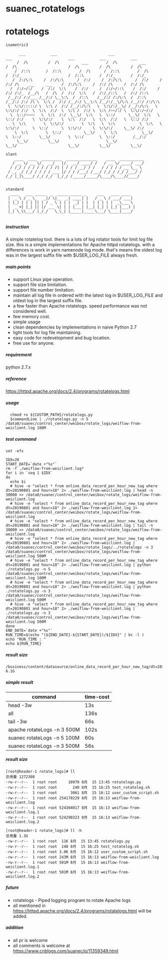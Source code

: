 # suanec_rotatelogs
# rotatelogs
```text
isometric3

      ___           ___                       ___                       ___                         ___           ___           ___
     /  /\         /  /\          ___        /  /\          ___        /  /\                       /  /\         /  /\         /  /\
    /  /::\       /  /::\        /  /\      /  /::\        /  /\      /  /:/_                     /  /::\       /  /:/_       /  /:/_
   /  /:/\:\     /  /:/\:\      /  /:/     /  /:/\:\      /  /:/     /  /:/ /\    ___     ___    /  /:/\:\     /  /:/ /\     /  /:/ /\
  /  /:/~/:/    /  /:/  \:\    /  /:/     /  /:/~/::\    /  /:/     /  /:/ /:/_  /__/\   /  /\  /  /:/  \:\   /  /:/_/::\   /  /:/ /::\
 /__/:/ /:/___ /__/:/ \__\:\  /  /::\    /__/:/ /:/\:\  /  /::\    /__/:/ /:/ /\ \  \:\ /  /:/ /__/:/ \__\:\ /__/:/__\/\:\ /__/:/ /:/\:\
 \  \:\/:::::/ \  \:\ /  /:/ /__/:/\:\   \  \:\/:/__\/ /__/:/\:\   \  \:\/:/ /:/  \  \:\  /:/  \  \:\ /  /:/ \  \:\ /~~/:/ \  \:\/:/~/:/
  \  \::/~~~~   \  \:\  /:/  \__\/  \:\   \  \::/      \__\/  \:\   \  \::/ /:/    \  \:\/:/    \  \:\  /:/   \  \:\  /:/   \  \::/ /:/
   \  \:\        \  \:\/:/        \  \:\   \  \:\           \  \:\   \  \:\/:/      \  \::/      \  \:\/:/     \  \:\/:/     \__\/ /:/
    \  \:\        \  \::/          \__\/    \  \:\           \__\/    \  \::/        \__\/        \  \::/       \  \::/        /__/:/
     \__\/         \__\/                     \__\/                     \__\/                       \__\/         \__\/         \__\/

```
```text
slant
    ____  ____  _________  ______________    ____  ___________
   / __ \/ __ \/_  __/   |/_  __/ ____/ /   / __ \/ ____/ ___/
  / /_/ / / / / / / / /| | / / / __/ / /   / / / / / __ \__ \
 / _, _/ /_/ / / / / ___ |/ / / /___/ /___/ /_/ / /_/ /___/ /
/_/ |_|\____/ /_/ /_/  |_/_/ /_____/_____/\____/\____//____/


```
```text
standard
  ____   ___ _____  _  _____ _____ _     ___   ____ ____
 |  _ \ / _ \_   _|/ \|_   _| ____| |   / _ \ / ___/ ___|
 | |_) | | | || | / _ \ | | |  _| | |  | | | | |  _\___ \
 |  _ <| |_| || |/ ___ \| | | |___| |__| |_| | |_| |___) |
 |_| \_\\___/ |_/_/   \_\_| |_____|_____\___/ \____|____/


```

##### instruction 
A simple rotatelog tool.
there is a lots of log rotator tools for limit log file size.
this is a simple implementations for Apache httpd rotatelogs.
with a differences is work in yarn namenode log mode.
that's means the oldest log was in the largest suffix file with $USER_LOG_FILE always fresh.

##### main points
- support Linux pipe operation.
- support file size limitation.
- support file number limitation.
- maintain all log file in ordered with the latest log in $USER_LOG_FILE and oldest log in the largest suffix file.
- a few faster than Apache rotatelogs. speed performance was not considered well.
- few memory cost.
- simple usage
- clean dependencies by implementations in naive Python 2.7
- light tools for log file maintaining.
- easy code for redevelopment and bug location.
- free use for anyone.


##### requirement 
python 2.7.x

##### reference 
https://httpd.apache.org/docs/2.4/programs/rotatelogs.html

##### usage
```
  chmod +x ${CUSTOM_PATH}/rotatelogs.py 
  $commandLine | ./rotatelogs.py -n 5 /data0/suanec/control_center/weibox/rotate_logs/weiflow-from-weiclient.log 100M
```

##### test command
```
set -efx

IDX=20
START_DATE=`date +"%s"`
rm -f ./weiflow-from-weiclient.log*
for i in `seq 1 $IDX`
do
  echo $i
  # hive -e "select * from online_data_record_per_hour_new_tag where dt=20190801 and hour=18" 2> ./weiflow-from-weiclient.log | head -n 30000 >> /data0/suanec/control_center/weibox/rotate_logs/weiflow-from-weiclient.log
  # hive -e "select * from online_data_record_per_hour_new_tag where dt=20190801 and hour=18" 2> ./weiflow-from-weiclient.log 1> /data0/suanec/control_center/weibox/rotate_logs/weiflow-from-weiclient.log
  # hive -e "select * from online_data_record_per_hour_new_tag where dt=20190801 and hour=18" 2> ./weiflow-from-weiclient.log | tail -n 30000 >> /data0/suanec/control_center/weibox/rotate_logs/weiflow-from-weiclient.log
  # hive -e "select * from online_data_record_per_hour_new_tag where dt=20190801 and hour=18" 2> ./weiflow-from-weiclient.log | /data0/suanec/control_center/weibox/rotate_logs/../rotatelogs -n 3 /data0/suanec/control_center/weibox/rotate_logs/weiflow-from-weiclient.log 500M
  # hive -e "select * from online_data_record_per_hour_new_tag where dt=20190801 and hour=18" 2> ./weiflow-from-weiclient.log | python ./rotatelogs.py -n 5 /data0/suanec/control_center/weibox/rotate_logs/weiflow-from-weiclient.log 100M
  # hive -e "select * from online_data_record_per_hour_new_tag where dt=20190801 and hour=18" 2> ./weiflow-from-weiclient.log | python ./rotatelogs.py -n 3 /data0/suanec/control_center/weibox/rotate_logs/weiflow-from-weiclient.log 500M
  # hive -e "select * from online_data_record_per_hour_new_tag where dt=20190801 and hour=18" 2> ./weiflow-from-weiclient.log | ./rotatelogs.py -n 3 /data0/suanec/control_center/weibox/rotate_logs/weiflow-from-weiclient.log 500M
done
END_DATE=`date +"%s"`
RUN_TIME=$(echo "(${END_DATE}-${START_DATE})/${IDX}" | bc -l )
echo "RUN_TIME : "
echo ${RUN_TIME}

```
##### result size
```
/business/content/datasource/online_data_record_per_hour_new_tag/dt=20190801/hour=18/ori_new_tag.txt
6.1G
```
##### simple result
|command|time-cost|
|-|-|
|head -3w|13s|
|all|136s|
|tail -3w|66s|
|apache rotateLogs -n 3 500M| 102s|
|suanec rotateLogs -n 5 100M| 60s |
|suanec rotateLogs -n 3 500M| 56s |

##### result size
```
[root@header-1 rotate_logs]# ll
总用量 1272308
-rw-r--r--  1 root root     10970 8月  15 13:45 rotatelogs.py
-rw-r--r--  1 root root       240 8月  15 16:25 test_rotatelog.sh
-rw-r--r--  1 root root      3061 8月  15 16:12 user_custom_script.sh
-rw-r--r--  1 root root 254170229 8月  15 16:13 weiflow-from-weiclient.log
-rw-r--r--  1 root root 524304017 8月  15 16:13 weiflow-from-weiclient.log.1
-rw-r--r--  1 root root 524290323 8月  15 16:13 weiflow-from-weiclient.log.2
```
```
[root@header-1 rotate_logs]# ll -h
总用量 1.3G
-rw-r--r--  1 root root  11K 8月  15 13:45 rotatelogs.py
-rw-r--r--  1 root root  240 8月  15 16:25 test_rotatelog.sh
-rw-r--r--  1 root root 3.0K 8月  15 16:12 user_custom_script.sh
-rw-r--r--  1 root root 243M 8月  15 16:13 weiflow-from-weiclient.log
-rw-r--r--  1 root root 501M 8月  15 16:13 weiflow-from-weiclient.log.1
-rw-r--r--  1 root root 501M 8月  15 16:13 weiflow-from-weiclient.log.2
```

##### future
- rotatelogs - Piped logging program to rotate Apache logs
- all mentioned in https://httpd.apache.org/docs/2.4/programs/rotatelogs.html will be added.

##### addition
- all pr is welcome 
- all comments is welcome at https://www.cnblogs.com/suanec/p/11359349.html 
